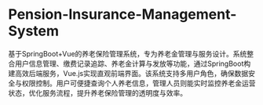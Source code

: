 # Pension-Insurance-Management-System
基于SpringBoot+Vue的养老保险管理系统，专为养老金管理与服务设计。系统整合用户信息管理、缴费记录追踪、养老金计算与发放等功能，通过SpringBoot构建高效后端服务，Vue.js实现直观前端界面。该系统支持多用户角色，确保数据安全与权限控制。用户可便捷查询个人养老信息，管理人员则能实时监控养老金运营状态，优化服务流程，提升养老保险管理的透明度与效率。
